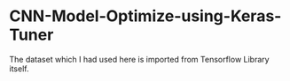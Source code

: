 # CNN-Model-Optimize-using-Keras-Tuner
 
 The dataset which I had used here is imported from Tensorflow Library itself.
